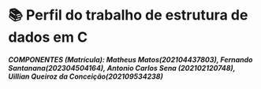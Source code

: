 # 📚 Perfil do trabalho de estrutura de dados em C 

<h5>COMPONENTES (Matrícula): Matheus Matos(202104437803), Fernando Santanana(202304504164), Antonio Carlos Sena (202102120748), Uillian Queiroz da Conceição(202109534238)</h5>

